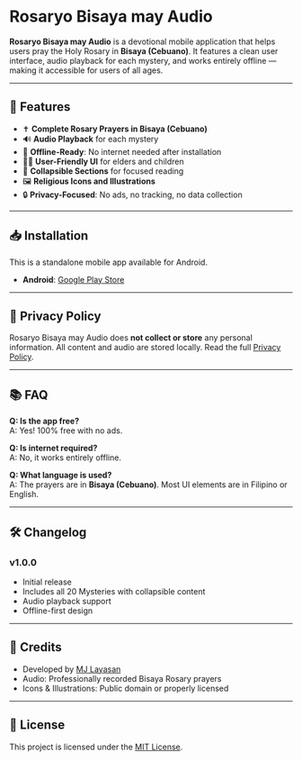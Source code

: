 # Rosaryo Bisaya may Audio

**Rosaryo Bisaya may Audio** is a devotional mobile application that helps users pray the Holy Rosary in **Bisaya (Cebuano)**. It features a clean user interface, audio playback for each mystery, and works entirely offline — making it accessible for users of all ages.

---

## 🌟 Features

- ✝️ **Complete Rosary Prayers in Bisaya (Cebuano)**
- 🔊 **Audio Playback** for each mystery
- 📱 **Offline-Ready**: No internet needed after installation
- 👵👦 **User-Friendly UI** for elders and children
- 📖 **Collapsible Sections** for focused reading
- 🖼️ **Religious Icons and Illustrations**
- 🔒 **Privacy-Focused**: No ads, no tracking, no data collection

---

## 📥 Installation

This is a standalone mobile app available for Android.

- **Android**: [Google Play Store](https://play.google.com/store/apps/details?id=com.rosaryobisaya) 

---

## 📜 Privacy Policy

Rosaryo Bisaya may Audio does **not collect or store** any personal information. All content and audio are stored locally. Read the full [Privacy Policy](https://mjlayasan.com/rosaryo-bisaya/privacy-policy.html).

---

## 📚 FAQ

**Q: Is the app free?**  
A: Yes! 100% free with no ads.

**Q: Is internet required?**  
A: No, it works entirely offline.

**Q: What language is used?**  
A: The prayers are in **Bisaya (Cebuano)**. Most UI elements are in Filipino or English.

---

## 🛠 Changelog

### v1.0.0
- Initial release
- Includes all 20 Mysteries with collapsible content
- Audio playback support
- Offline-first design

---

## 🙏 Credits

- Developed by [MJ Layasan](https://portfolio.mjlayasan.com/)
- Audio: Professionally recorded Bisaya Rosary prayers
- Icons & Illustrations: Public domain or properly licensed

---

## 📄 License

This project is licensed under the [MIT License](https://opensource.org/licenses/MIT).
